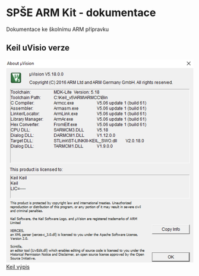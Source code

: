 # SPŠE ARM Kit - dokumentace

Dokumentace ke školnímu ARM přípravku

## Keil uVisio verze

![Keil vypis - obrázek](Keil_version.png "Verze Keil-u")
[Keil výpis](Keil_version.txt)
